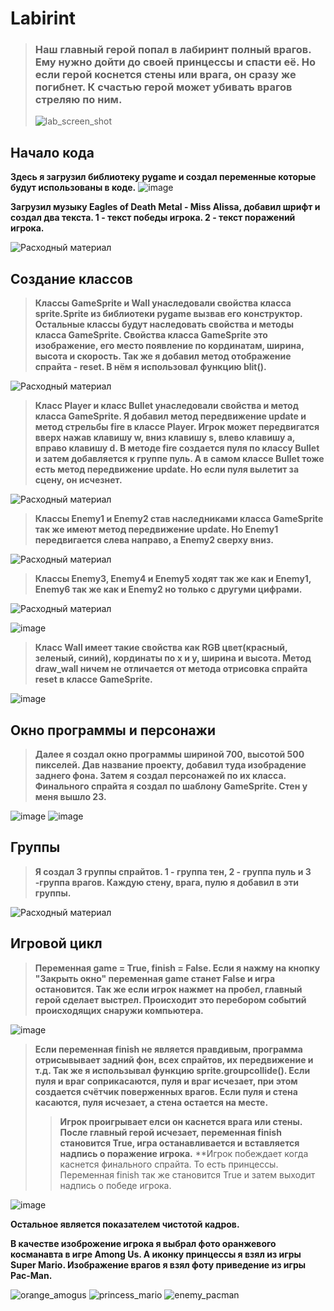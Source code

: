 # Labirint

> ### Наш главный герой попал в лабиринт полный врагов. Ему нужно дойти до своей принцессы и спасти её. Но если герой коснется стены или врага, он сразу же погибнет. К счастью герой может убивать врагов стреляю по ним.
> ![lab_screen_shot](https://user-images.githubusercontent.com/111111384/184305973-8484db1b-ae1a-4351-80b4-b44ad77c7b51.PNG)

## Начало кода
**Здесь я загрузил библиотеку pygame и создал переменные которые будут использованы в коде.**
![image](https://user-images.githubusercontent.com/111111384/184309272-7a9a5e7e-f7e9-4659-9c89-cd0b50d0bfdb.png)

**Загрузил музыку Eagles of Death Metal - Miss Alissa, добавил шрифт и создал два текста. 1 - текст победы игрока. 2 - текст поражений игрока.**

![Расходный материал](https://user-images.githubusercontent.com/111111384/184553611-68fb0656-7b17-4004-83d1-9a56b9913275.png)


## Создание классов

> **Классы GameSprite и Wall унаследовали свойства класса sprite.Sprite из библиотеки pygame вызвав его конструктор. Остальные классы будут наследовать свойства и методы класса GameSprite. Свойства класса GameSprite это изображение, его место появление по кординатам, ширина, высота и скорость. Так же я добавил метод отображение спрайта - reset. В нём я использовал функцию blit().**

![Расходный материал](https://user-images.githubusercontent.com/111111384/184553954-8a15105d-11a1-43c4-98af-aa337b92cc07.png)

> **Класс Player и класс Bullet унаследовали свойства и метод класса GameSprite. Я добавил метод передвижение update и метод стрельбы fire в классе Player. Игрок может передвигатся вверх нажав клавишу w, вниз клавишу s, влево клавишу a, вправо клавишу d. В методе fire создается пуля по классу Bullet и затем добавляется к группе пуль. А в самом классе Bullet тоже есть метод передвижение update. Но если пуля вылетит за сцену, он исчезнет.**

![Расходный материал](https://user-images.githubusercontent.com/111111384/184554189-bf8c53d4-9841-467a-9693-3872d99501eb.png)

> **Классы Enemy1 и Enemy2 став наследниками класса GameSprite так же имеют метод передвижение update. Но Enemy1 передвигается слева направо, а Enemy2 сверху вниз.**

![Расходный материал](https://user-images.githubusercontent.com/111111384/184554327-8f265928-67b7-4ba7-80e5-e973fe2bb69e.png)

> **Классы Enemy3, Enemy4 и Enemy5 ходят так же как и Enemy1, Enemy6 так же как и Enemy2 но только с другуми цифрами.**

![Расходный материал](https://user-images.githubusercontent.com/111111384/184554569-01584965-2684-4478-ad90-b345b445589b.png)

![image](https://user-images.githubusercontent.com/111111384/184554507-41423b7c-ad9b-4155-b6db-6a2ba8a2d43a.png)

> **Класс Wall имеет такие свойства как RGB цвет(красный, зеленый, синий), кординаты по х и у, ширина и высота. Метод draw_wall ничем не отличается от метода отрисовка спрайта reset в классе GameSprite.**

![image](https://user-images.githubusercontent.com/111111384/184554694-563d3c2e-489c-416e-8de3-7c98d5aeebd7.png)

## Окно программы и персонажи

> **Далее я создал окно программы шириной 700, высотой 500 пикселей. Дав название проекту, добавил туда изобрадение заднего фона. Затем я создал персонажей по их класса. Финального спрайта я создал по шаблону GameSprite. Стен у меня вышло 23.**

![image](https://user-images.githubusercontent.com/111111384/184554840-781347a7-4bf0-4905-b179-1543718f3ee1.png)
![image](https://user-images.githubusercontent.com/111111384/184554869-ac319f95-580c-47cc-b9ae-2bb69f0ca803.png)

## Группы

> **Я создал 3 группы спрайтов. 1 - группа тен, 2 - группа пуль и 3 -группа врагов. Каждую стену, врага, пулю я добавил в эти группы.**

![Расходный материал](https://user-images.githubusercontent.com/111111384/184555007-2ea39255-f943-4963-9f0a-48cfc8870140.png)

## Игровой цикл

> **Переменная game = True, finish = False. Если я нажму на кнопку "Закрыть окно" переменная game станет False и игра остановится. Так же если игрок нажмет на пробел, главный герой сделает выстрел. Происходит это перебором событий происходящих снаружи компьютера.**

![image](https://user-images.githubusercontent.com/111111384/184555259-1fd956b6-4938-4809-9f7c-759948d01910.png)

> **Если переменная finish не является правдивым, программа отрисывывает задний фон, всех спрайтов, их передвижение и т.д. Так же я использывал функцию sprite.groupcollide(). Если пуля и враг соприкасаются, пуля и враг исчезает, при этом создается счётчик поверженных врагов. Если пуля и стена касаются, пуля исчезает, а стена остается на месте.**
>> **Игрок проигрывает елси он каснется врага или стены. После главный герой исчезает, переменная finish становится True, игра останавливается и вставляется надпись о поражение игрока.** 
>> **Игрок побеждает когда каснется финального спрайта. То есть принцессы. Переменная finish так же становится True и затем выходит надпись о победе игрока. 

![image](https://user-images.githubusercontent.com/111111384/184555583-85617c2a-03f7-427d-be68-d548c2d7a978.png)

**Остальное является показателем чистотой кадров.**



**В качестве изоброжение игрока я выбрал фото оранжевого косманавта в игре Among Us. А иконку принцессы я взял из игры Super Mario. Изображение врагов я взял фоту 
приведение из игры Pac-Man.**

![orange_amogus](https://user-images.githubusercontent.com/111111384/184306448-20c3dfb0-8670-4573-ad6d-e0f469a58062.png)
![princess_mario](https://user-images.githubusercontent.com/111111384/184305169-2313b9cd-ec2d-4718-bd5c-e9b7f5147d27.jpg)
![enemy_pacman](https://user-images.githubusercontent.com/111111384/184305149-bc3862ee-b407-4d4d-9e26-1331a19df290.jpg)
